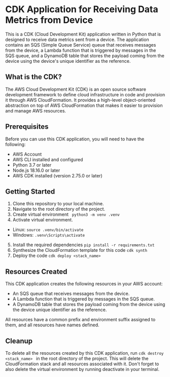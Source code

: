 
# CDK Application for Receiving Data Metrics from Device

This is a CDK (Cloud Development Kit) application written in Python that is designed to receive data 
metrics sent from a device. The application contains an SQS (Simple Queue Service) queue that receives messages 
from the device, a Lambda function that is triggered by messages in the SQS queue, and a DynamoDB table that 
stores the payload coming from the device using the device's unique identifier as the reference.

## What is the CDK?
The AWS Cloud Development Kit (CDK) is an open source software development framework 
to define cloud infrastructure in code and provision it through AWS CloudFormation. 
It provides a high-level object-oriented abstraction on top of AWS CloudFormation that
makes it easier to provision and manage AWS resources.

## Prerequisites
Before you can use this CDK application, you will need to have the following:

* AWS Account
* AWS CLI installed and configured
* Python 3.7 or later
* Node.js 18.16.0 or later
* AWS CDK installed (version 2.75.0 or later)

## Getting Started
1. Clone this repository to your local machine.
2. Navigate to the root directory of the project.
3. Create virtual environment ``` python3 -m venv .venv```
4. Activate virtual environment. 
* Linux: ```source .venv/bin/activate``` 
* Windows: ```.venv\Scripts\activate```
5. Install the required dependencies ``` pip install -r requirements.txt ```
6. Synthesize the CloudFormation template for this code ``` cdk synth ```
7. Deploy the code ``` cdk deploy <stack_name> ```

## Resources Created
This CDK application creates the following resources in your AWS account:

* An SQS queue that receives messages from the device.
* A Lambda function that is triggered by messages in the SQS queue.
* A DynamoDB table that stores the payload coming from the device using the device unique identifier as the reference.

All resources have a common prefix and environment suffix assigned to them, and all resources have names defined.

## Cleanup
To delete all the resources created by this CDK application, run ```cdk destroy <stack_name> ``` in the root directory 
of the project. This will delete the CloudFormation stack and all resources associated with it. Don't forget to 
also delete the virtual environment by running deactivate in your terminal.